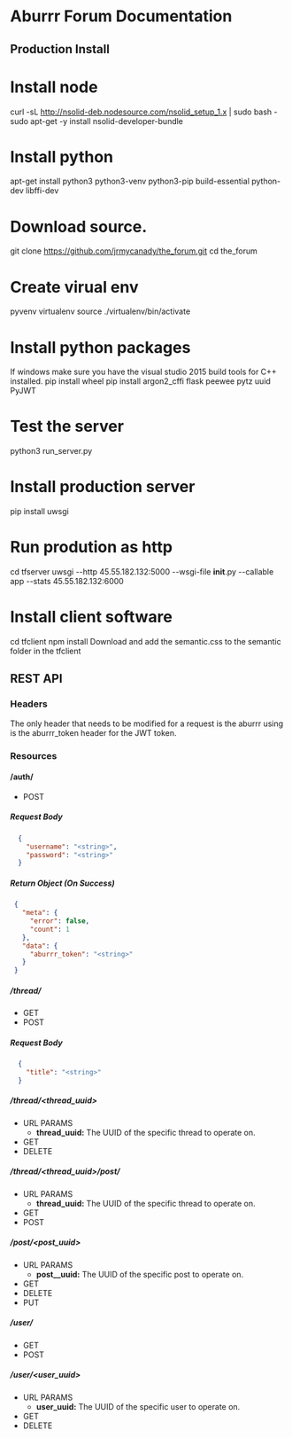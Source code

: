 # Aburrr Forum Documentation


## Production Install

# Install node
curl -sL http://nsolid-deb.nodesource.com/nsolid_setup_1.x | sudo bash -
sudo apt-get -y install nsolid-developer-bundle

# Install python
apt-get install python3 python3-venv python3-pip build-essential python-dev libffi-dev



# Download source.
git clone https://github.com/jrmycanady/the_forum.git
cd the_forum


# Create virual env
pyvenv virtualenv
source ./virtualenv/bin/activate

# Install python packages
If windows make sure you have the visual studio 2015 build tools for C++ installed.
pip install wheel
pip install argon2_cffi flask peewee pytz uuid PyJWT

# Test the server
python3 run_server.py

# Install production server
pip install uwsgi

# Run prodution as http
cd tfserver
uwsgi --http 45.55.182.132:5000 --wsgi-file __init__.py --callable app --stats 45.55.182.132:6000

# Install client software
cd tfclient
npm install
Download and add the semantic.css to the semantic folder in the tfclient





## REST API

### Headers
The only header that needs to be modified for a request is the aburrr using is the aburrr_token header for the JWT token.

### Resources
#### /auth/
* POST
##### Request Body
```json
  {
    "username": "<string>",
    "password": "<string>"
  }
```
##### Return Object (On Success)
```json
 {
   "meta": {
     "error": false,
     "count": 1
   },
   "data": {
     "aburrr_token": "<string>"
   }
 }
 ```

##### /thread/
* GET
* POST
##### Request Body
```json
  {
    "title": "<string>"
  }
```

##### /thread/<thread_uuid>
* URL PARAMS
  * **thread_uuid:** The UUID of the specific thread to operate on.
* GET
* DELETE

##### /thread/<thread_uuid>/post/
* URL PARAMS
  * **thread_uuid:** The UUID of the specific thread to operate on.
* GET
* POST

##### /post/<post_uuid>
* URL PARAMS
  * **post__uuid:** The UUID of the specific post to operate on.
* GET
* DELETE
* PUT

##### /user/
* GET
* POST

##### /user/<user_uuid>
* URL PARAMS
  * **user_uuid:** The UUID of the specific user to operate on.
* GET
* DELETE
